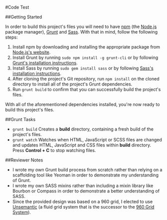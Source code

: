 #Code Test


##Getting Started

In order to build this project's files you will need to have [npm](https://www.npmjs.org/) (the [Node.js](http://nodejs.org/) package manager), [Grunt](http://gruntjs.com/) and [Sass](http://sass-lang.com/). With that in mind, follow the following steps:

1. Install npm by downloading and installing the appropriate package from [Node.js's website](http://nodejs.org/download/).
2. Install Grunt by running `sudo npm install -g grunt-cli` or by following
[Grunt's installation instructions](http://gruntjs.com/getting-started).
3. Install Sass by running `sudo gem install sass` or by following [Sass's installation instructions](http://sass-lang.com/install).
4. After cloning the project's Git repository, run `npm install` on the cloned directory to install all of the project's Grunt dependencies.
5. Run `grunt build` to confirm that you can successfully build the project's files.

With all of the aforementioned dependencies installed, you're now ready to build this project's files.


##Grunt Tasks

* `grunt build` Creates a **build** directory, containing a fresh build of the project's files.
* `grunt watch` Watches when HTML, JavaScript or SCSS files are changed and updates HTML, JavaScript and CSS files within **build** directory. Press **Control + C** to stop watching files.

##Reviewer Notes
* I wrote my own Grunt build process from scratch rather than relying on a scaffolding tool like Yeoman in order to demonstrate my understanding of Grunt.
* I wrote my own SASS mixins rather than including a mixin library like Bourbon or Compass in order to demonstrate a better understanding of SASS.
* Since the provided design was based on a 960 grid, I elected to use [Unsemantic](http://unsemantic.com/) (a fluid grid system that is the successor to the [960 Grid System](http://960.gs/)).
